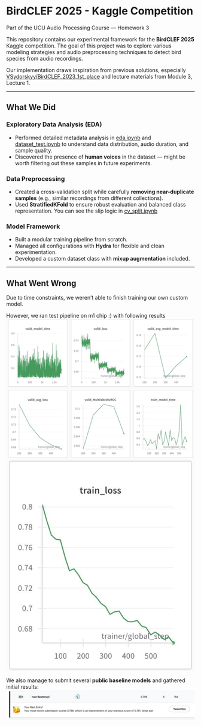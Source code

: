# BirdCLEF 2025 - Kaggle Competition  
Part of the UCU Audio Processing Course — Homework 3  

This repository contains our experimental framework for the **BirdCLEF 2025** Kaggle competition. The goal of this project was to explore various modeling strategies and audio preprocessing techniques to detect bird species from audio recordings.  

Our implementation draws inspiration from previous solutions, especially [VSydorskyy/BirdCLEF_2023_1st_place](https://github.com/VSydorskyy/BirdCLEF_2023_1st_place) and lecture materials from Module 3, Lecture 1.

---

## What We Did  

### Exploratory Data Analysis (EDA)
- Performed detailed metadata analysis in [eda.ipynb](https://github.com/te1ord/BirdCLEF2025/blob/main/notebooks/eda.ipynb) and [dataset_test.ipynb](https://github.com/te1ord/BirdCLEF2025/blob/main/notebooks/dataset_test.ipynb) to understand data distribution, audio duration, and sample quality.
- Discovered the presence of **human voices** in the dataset — might be worth filtering out these samples in future experiments.

### Data Preprocessing
- Created a cross-validation split while carefully **removing near-duplicate samples** (e.g., similar recordings from different collections).
- Used **StratifiedKFold** to ensure robust evaluation and balanced class representation.
You can see the slip logic in [cv_split.ipynb](https://github.com/te1ord/BirdCLEF2025/blob/main/notebooks/cv_split.ipynb)

### Model Framework
- Built a modular training pipeline from scratch.
- Managed all configurations with **Hydra** for flexible and clean experimentation.
- Developed a custom dataset class with **mixup augmentation** included.

---

## What Went Wrong  
Due to time constraints, we weren’t able to finish training our own custom model. 

However, we ran test pipeline on m1 chip :) with following results
![All texts](assets/val_test_run.jpg)
![All texts](assets/train_loss_test_run.jpg)

We also manage to submit several **public baseline models** and gathered initial results:  
![Alt text](assets/photo_2025-04-14_23-06-09.jpg)